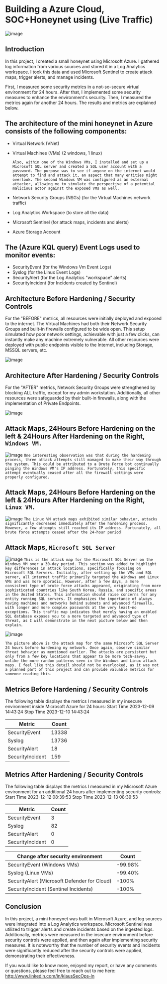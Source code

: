 # Building a Azure Cloud, SOC+Honeynet using (Live Traffic)

![image](https://github.com/KlausSecureShield/Cloud-SOC-Azure-Honeynet/assets/153767032/39d30daa-10ad-4f85-acc9-31f732b8987d)


## Introduction

In this project, I created a small honeynet using Microsoft Azure. I gathered log information from various sources and stored it in a Log Analytics workspace. I took this data and used Microsoft Sentinel to create attack maps, trigger alerts, and manage incidents.

First, I measured some security metrics in a not-so-secure virtual environment for 24 hours. After that, I implemented some security measures to enhance the environment's security. Then, I measured the metrics again for another 24 hours. The results and metrics are explained below.

## The architecture of the mini honeynet in Azure consists of the following components:

- Virtual Network (VNet)
- Virtual Machines (VMs) (2 windows, 1 linux)
  
  ```Also, within one of the Windows VMs, I installed and set up a Microsoft SQL server and created a SQL user account with a password. The purpose was to see if anyone on the internet would attempt to find and attack it, an aspect that many entities might overlook. The second Windows VM was configured as an external attacker, allowing me to simulate the perspective of a potential malicious actor against the exposed VMs as well.```
- Network Security Groups (NSGs) (for the Virtual Machines network traffic)
- Log Analytics Workspace (to store all the data)
- Microsoft Sentinel (for attack maps, incidents and alerts)
- Azure Storage Account

## The (Azure KQL query) Event Logs used to monitor events:
- SecurityEvent (for the Windows Vm Event Logs)
- Syslog (for the Linux Event Logs)
- SecurityAlert (for the Log Analytics "workspace" alerts)
- SecurityIncident (for Incidents created by Sentinel)


## Architecture Before Hardening / Security Controls
For the "BEFORE" metrics, all resources were initially deployed and exposed to the internet. The Virtual Machines had both their Network Security Groups and built-in firewalls configured to be wide open. This setup simulated how poor network settings, achievable with just a few clicks, can instantly make any machine extremely vulnerable. All other resources were deployed with public endpoints visible to the Internet, including Storage, MSSQL servers, etc.

![image](https://github.com/KlausSecureShield/Cloud-SOC-Azure-Honeynet/assets/153767032/610a7348-1275-4d6f-b834-ca054fd3694c)



## Architecture After Hardening / Security Controls

For the "AFTER" metrics, Network Security Groups were strengthened by blocking ALL traffic, except for my admin workstation. Additionally, all other resources were safeguarded by their built-in firewalls, along with the implementation of Private Endpoints.

![image](https://github.com/KlausSecureShield/Cloud-SOC-Azure-Honeynet/assets/153767032/30289f44-e249-49f1-9777-7f8f298a375d)



## Attack Maps, 24Hours Before Hardening on the left & 24Hours After Hardening on the Right, ```Windows VM.```
![image](https://github.com/KlausSecureShield/Cloud-SOC-Azure-Honeynet/assets/153767032/40583f5b-65eb-4143-bf06-17668a23cb24)
```One interesting observation was that during the hardening process, three attack attempts still managed to make their way through the system. This could be attributed to a Brute Force bot continually pinging the Windows VM's IP address. Fortunately, this specific attempt eventually ceased after all the firewall settings were properly configured.``` 

## Attack Maps, 24Hours Before Hardening on the left & 24Hours After Hardening on the Right, ```Linux VM.```
![image](https://github.com/KlausSecureShield/Cloud-SOC-Azure-Honeynet/assets/153767032/25fb5ff7-fe20-4d5d-a95b-81c2e920daae)
```The Linux VM attack maps exhibited similar behavior, attacks significantly decreased immediately after the hardening process. However, a few attempts still reached its IP address. Fortunately, all brute force attempts ceased after the 24-hour period``` 

## Attack Maps, ```Microsoft SQL Server```
![image](https://github.com/KlausSecureShield/Cloud-SOC-Azure-Honeynet/assets/153767032/109fed3a-2661-43b0-b4ad-1d0c4a9e45b4)
```This is the attack map for the Microsoft SQL Server on the Windows VM over a 30-day period. This section was added to highlight key differences in attack locations, specifically focusing on Microsoft SQL Servers. Initially, after setting up the VMs and SQL server, all internet traffic primarily targeted the Windows and Linux VMs and was more sporadic. However, after a few days, a more consistent type of brute force attacks appeared, originating from more sophisticated countries like South Korea, Russia, and specific areas in the United States. This information should raise concerns for any entity running SQL servers. It emphasizes the importance of always having machines and networks behind subnets and advanced firewalls, with longer and more complex passwords at the very least—no exceptions. This traffic map indicates that merely having an enabled SQL database exposes you to a more targeted and advanced type of threat, as I will demonstrate in the next picture below and then explain.```  

![image](https://github.com/KlausSecureShield/Cloud-SOC-Azure-Honeynet/assets/153767032/5eb79d82-cf25-46e9-a1ee-ccdb699b0462)

```The picture above is the attack map for the same Microsoft SQL Server 24 hours before hardening my network. Once again, observe similar threat behavior as mentioned earlier. The attacks are persistent but only from a few key locations that appear to be more tech-savvy, unlike the more random patterns seen in the Windows and Linux attack maps. I feel like this detail should not be overlooked, as it was not a planned part of this project and can provide valuable metrics for someone reading this.```

 
## Metrics Before Hardening / Security Controls

The following table displays the metrics I measured in my insecure environment inside Microsoft Azure for 24 hours:
Start Time 2023-12-09 14:43:24
Stop Time 2023-12-10 14:43:24

| Metric                   | Count
| ------------------------ | -----
| SecurityEvent            | 13338
| Syslog                   | 13736
| SecurityAlert            | 18
| SecurityIncident         | 159


## Metrics After Hardening / Security Controls

The following table displays the metrics I measured in my Microsoft Azure environment for an additional 24 hours after implementing security controls:
Start Time 2023-12-12 08:39:53
Stop Time	2023-12-13 08:39:53

| Metric                   | Count
| ------------------------ | -----
| SecurityEvent            | 3
| Syslog                   | 82
| SecurityAlert            | 0
| SecurityIncident         | 0


| Change after security environment           | Count
| ------------------------                    | -----
| SecurityEvent (Windows VMs)                 | -99.98%
| Syslog (Linux VMs)                          | -99.40%
| SecurityAlert (Microsoft Defender for Cloud)| -100%
| SecurityIncident (Sentinel Incidents)       | -100%

## Conclusion

In this project, a mini honeynet was built in Microsoft Azure, and log sources were integrated into a Log Analytics workspace. Microsoft Sentinel was utilized to trigger alerts and create incidents based on the ingested logs. Additionally, metrics were measured in the insecure environment before security controls were applied, and then again after implementing security measures. It is noteworthy that the number of security events and incidents were significantly reduced after the security controls were applied, demonstrating their effectiveness.


If you would like to know more, enjoyed my report, or have any comments or questions, please feel free to reach out to me here:  http://www.linkedin.com/in/klausSecOps-ln
